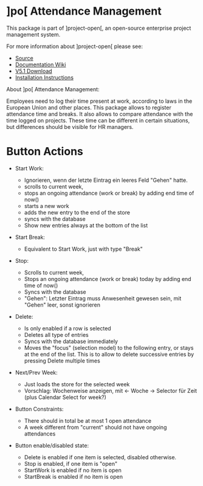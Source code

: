 # ]po[ Attendance Management
This package is part of ]project-open[, an open-source enterprise project management system.

For more information about ]project-open[ please see:
* [Source](https://www.github.com/project-open/intranet-attendance-management)
* [Documentation Wiki](https://www.project-open.com/en/)
* [V5.1 Download](https://sourceforge.net/projects/project-open/files/project-open/V5.1/)
* [Installation Instructions](https://www.project-open.com/en/list-installers)

About ]po[ Attendance Management:

Employees need to log their time present at work,
according to laws in the European Union and other places.
This package allows to register attendance time and breaks.
It also allows to compare attendance with the time logged
on projects. These time can be different in certain
situations, but differences should be visible for HR
managers.



# Button Actions

- Start Work:
	- Ignorieren, wenn der letzte Eintrag ein leeres Feld "Gehen" hatte.
	- scrolls to current week, 
	- stops an ongoing attendance (work or break)
	  by adding end time of now()
	- starts a new work
	- adds the new entry to the end of the store
	- syncs with the database
	- Show new entries always at the bottom of the list

- Start Break:
  	- Equivalent to Start Work, just with type "Break"

- Stop:
	- Scrolls to current week, 
	- Stops an ongoing attendance (work or break) today
	  by adding end time of now()
	- Syncs with the database
	- "Gehen": Letzter Eintrag muss Anwesenheit gewesen sein,
	  mit "Gehen" leer, sonst ignorieren

- Delete:
	- Is only enabled if a row is selected
	- Deletes all type of entries
	- Syncs with the database immediately
	- Moves the "focus" (selection model) to the following
	  entry, or stays at the end of the list.
	  This is to allow to delete successive
	  entries by pressing Delete multiple times

- Next/Prev Week:
	- Just loads the store for the selected week
	- Vorschlag: Wochenweise anzeigen, mit
	  <- Woche -> Selector für Zeit (plus Calendar
	  Select for week?)



- Button Constraints:
	- There should in total be at most 1 open attendance
	- A week different from "current" should not have
	  ongoing attendances

- Button enable/disabled state:
	- Delete is enabled if one item is selected,
	  disabled otherwise.
	- Stop is enabled, if one item is "open"
	- StartWork is enabled if no item is open
	- StartBreak is enabled if no item is open
